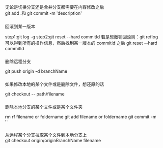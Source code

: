 ###

无论是切换分支还是合并分支都需要在内容修改之后  
 git add .和 git commit -m 'description'

###

回滚到某一版本

step1:git log -g
step2:git reset --hard commitId
若是想撤销回滚则：git reflog 可以得到所有的操作信息，然后找到某一版本的 commitId 之后 git reset --hard commitId

###

删除远程分支

git push origin -d branchName

###

如果修改本地的某个文件或是删除文件，想还原的话

git checkout -- path/filename

###

删除本地分支的某个文件或是某个文件夹

rm rf filename or foldername
git add filename or foldername
git commit -m ''

###

从远程某个分支拉取某个文件到本地分支上  
git checkout origin/originBranchName filename

